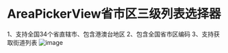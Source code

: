 # AreaPickerView省市区三级列表选择器
 1、支持全国34个省直辖市、包含港澳台地区
 2、包含全国省市区编码 
 3、支持获取街道列表
 ![image](https://github.com/CoderHln/AreaPickerView/blob/master/AreaPickView/Base.lproj/demonstration.gif)
